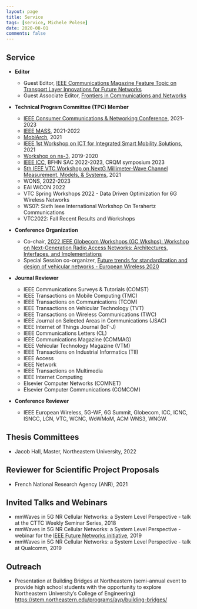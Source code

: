 ```yaml
---
layout: page
title: Service
tags: [service, Michele Polese]
date: 2020-08-01
comments: false
---
```


## Service

*   **Editor**

    *   Guest Editor, [IEEE Communications Magazine Feature Topic on Transport Layer Innovations for Future Networks](https://www.comsoc.org/publications/magazines/ieee-communications-magazine/cfp/transport-layer-innovations-future-networks)
    *   Guest Associate Editor, [Frontiers in Communications and Networks](https://www.frontiersin.org/research-topics/14683/integrated-access-and-backhaul-for-5g)

*   **Technical Program Committee (TPC) Member**

    *   [IEEE Consumer Communications & Networking Conference](https://ccnc2021.ieee-ccnc.org), 2021-2023
    *   [IEEE MASS](https://eng.auburn.edu/conference/ieee-mass2021/), 2021-2022
    *	[MobiArch](http://mobiwac-symposium.org/2021/), 2021
    *	[IEEE 1st Workshop on ICT for Integrated Smart Mobility Solutions](http://wowmom2021.iit.cnr.it/workshops/isms-2021/), 2021
    *   [Workshop on ns-3](https://www.nsnam.org/research/wns3/), 2019-2020
    *   [IEEE ICC](https://icc2023.ieee-icc.org), BFHN SAC 2022-2023, CRQM symposium 2023
    *   [5th IEEE VTC Workshop on NextG Millimeter-Wave Channel Measurement, Models, & Systems](https://tinyurl.com/mmw2021-fall), 2021
    *   WONS, 2022-2023
    *   EAI WiCON 2022
    *   VTC Spring Workshops 2022 - Data Driven Optimization for 6G Wireless Networks
    *   WS07: Sixth Ieee International Workshop On Terahertz Communications
    *	VTC2022: Fall Recent Results and Workshops


*   **Conference Organization**

    *   Co-chair, [2022 IEEE Globecom Workshops (GC Wkshps): Workshop on Next-Generation Radio Access Networks: Architectures, Interfaces, and Implementations](https://globecom2022.ieee-globecom.org/workshop/ws20-next-generation-radio-access-networks-architectures-interfaces-and-implementations)
    *   Special Session co-organizer, [Future trends for standardization and design of vehicular networks - European Wireless 2020](https://ew2020.european-wireless.org/wp-uploads/2020/01/WS2020-VeicularNetworks.pdf)

*   **Journal Reviewer**

    *   IEEE Communications Surveys & Tutorials (COMST)
    *   IEEE Transactions on Mobile Computing (TMC)
    *   IEEE Transactions on Communications (TCOM)
    *   IEEE Transactions on Vehicular Technology (TVT)
    *   IEEE Transactions on Wireless Communications (TWC)
    *   IEEE Journal on Selected Areas in Communications (JSAC)
    *   IEEE Internet of Things Journal (IoT-J)
    *   IEEE Communications Letters (CL)
    *   IEEE Communications Magazine (COMMAG)
    *   IEEE Vehicular Technology Magazine (VTM)
    *   IEEE Transactions on Industrial Informatics (TII)
    *   IEEE Access
    *   IEEE Network
    *   IEEE Transactions on Multimedia
    *   IEEE Internet Computing
    *   Elsevier Computer Networks (COMNET)
    *   Elsevier Computer Communications (COMCOM)

*   **Conference Reviewer**

    *   IEEE European Wireless, 5G-WF, 6G Summit, Globecom, ICC, ICNC, ISNCC, LCN, VTC, WCNC, WoWMoM, ACM WNS3, WNGW.


## Thesis Committees

* Jacob Hall, Master, Northeastern University, 2022

## Reviewer for Scientific Project Proposals

* French National Research Agency (ANR), 2021


## Invited Talks and Webinars

*   mmWaves in 5G NR Cellular Networks: a System Level Perspective - talk at the CTTC Weekly Seminar Series, 2018
*   mmWaves in 5G NR Cellular Networks: a System Level Perspective - webinar for the [IEEE Future Networks initiative](https://ieee.webex.com/ieee/onstage/playback.php?RCID=722a9b6083d57fec282406316b6358ea), 2019
*   mmWaves in 5G NR Cellular Networks: a System Level Perspective - talk at Qualcomm, 2019


## Outreach

* Presentation at Building Bridges at Northeastern (semi-annual event to provide high school students with the opportunity to explore Northeastern University’s College of Engineering) https://stem.northeastern.edu/programs/ayp/building-bridges/


